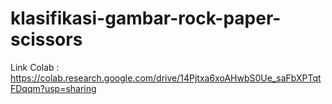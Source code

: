 # klasifikasi-gambar-rock-paper-scissors

Link Colab : https://colab.research.google.com/drive/14Pjtxa6xoAHwbS0Ue_saFbXPTqtFDqqm?usp=sharing

